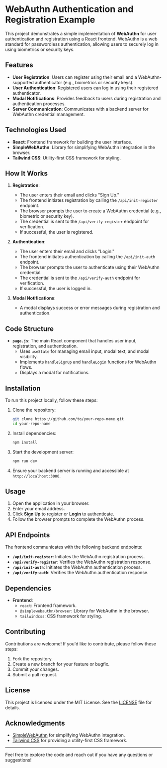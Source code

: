 
# WebAuthn Authentication and Registration Example

This project demonstrates a simple implementation of **WebAuthn** for user authentication and registration using a React frontend. WebAuthn is a web standard for passwordless authentication, allowing users to securely log in using biometrics or security keys.

## Features

- **User Registration**: Users can register using their email and a WebAuthn-supported authenticator (e.g., biometrics or security keys).
- **User Authentication**: Registered users can log in using their registered authenticator.
- **Modal Notifications**: Provides feedback to users during registration and authentication processes.
- **Server Communication**: Communicates with a backend server for WebAuthn credential management.

## Technologies Used

- **React**: Frontend framework for building the user interface.
- **SimpleWebAuthn**: Library for simplifying WebAuthn integration in the browser.
- **Tailwind CSS**: Utility-first CSS framework for styling.

## How It Works

1. **Registration**:
   - The user enters their email and clicks "Sign Up."
   - The frontend initiates registration by calling the `/api/init-register` endpoint.
   - The browser prompts the user to create a WebAuthn credential (e.g., biometric or security key).
   - The credential is sent to the `/api/verify-register` endpoint for verification.
   - If successful, the user is registered.

2. **Authentication**:
   - The user enters their email and clicks "Login."
   - The frontend initiates authentication by calling the `/api/init-auth` endpoint.
   - The browser prompts the user to authenticate using their WebAuthn credential.
   - The credential is sent to the `/api/verify-auth` endpoint for verification.
   - If successful, the user is logged in.

3. **Modal Notifications**:
   - A modal displays success or error messages during registration and authentication.

## Code Structure

- **`page.js`**: The main React component that handles user input, registration, and authentication.
  - Uses `useState` for managing email input, modal text, and modal visibility.
  - Implements `handleSignUp` and `handleLogin` functions for WebAuthn flows.
  - Displays a modal for notifications.

## Installation

To run this project locally, follow these steps:

1. Clone the repository:
   ```bash
   git clone https://github.com/to/your-repo-name.git
   cd your-repo-name
   ```

2. Install dependencies:
   ```bash
   npm install
   ```

3. Start the development server:
   ```bash
   npm run dev
   ```

4. Ensure your backend server is running and accessible at `http://localhost:3000`.

## Usage

1. Open the application in your browser.
2. Enter your email address.
3. Click **Sign Up** to register or **Login** to authenticate.
4. Follow the browser prompts to complete the WebAuthn process.

## API Endpoints

The frontend communicates with the following backend endpoints:

- **`/api/init-register`**: Initiates the WebAuthn registration process.
- **`/api/verify-register`**: Verifies the WebAuthn registration response.
- **`/api/init-auth`**: Initiates the WebAuthn authentication process.
- **`/api/verify-auth`**: Verifies the WebAuthn authentication response.

## Dependencies

- **Frontend**:
  - `react`: Frontend framework.
  - `@simplewebauthn/browser`: Library for WebAuthn in the browser.
  - `tailwindcss`: CSS framework for styling.

## Contributing

Contributions are welcome! If you'd like to contribute, please follow these steps:

1. Fork the repository.
2. Create a new branch for your feature or bugfix.
3. Commit your changes.
4. Submit a pull request.

## License

This project is licensed under the MIT License. See the [LICENSE](LICENSE) file for details.

## Acknowledgments

- [SimpleWebAuthn](https://simplewebauthn.dev/) for simplifying WebAuthn integration.
- [Tailwind CSS](https://tailwindcss.com/) for providing a utility-first CSS framework.

---

Feel free to explore the code and reach out if you have any questions or suggestions!
```
